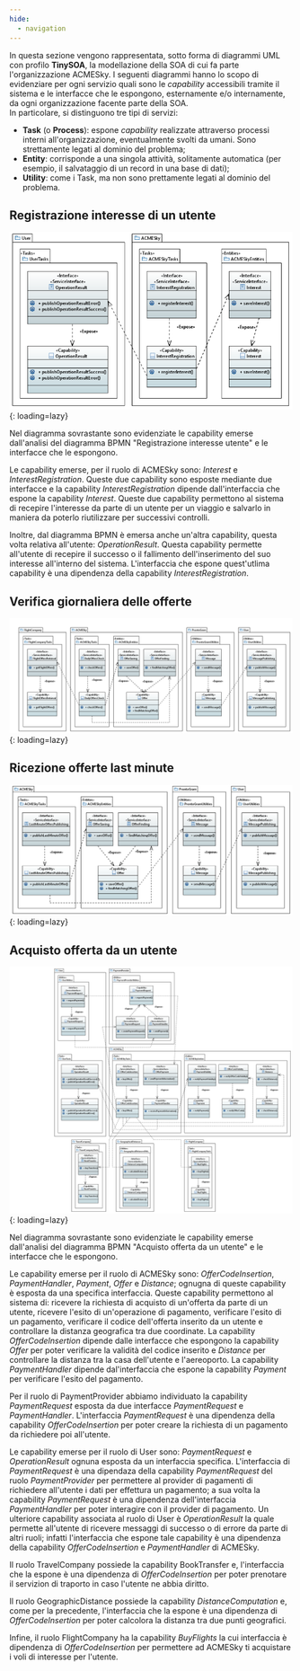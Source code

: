 ```yaml
---
hide:
  - navigation
---
```


In questa sezione vengono rappresentata, sotto forma di diagrammi UML con profilo **TinySOA**, la modellazione della SOA di cui fa parte l'organizzazione ACMESky. I seguenti diagrammi hanno lo scopo di evidenziare per ogni servizio quali sono le *capability* accessibili tramite il sistema e le interfacce che le espongono, esternamente e/o internamente, da ogni organizzazione facente parte della SOA.  
In particolare, si distinguono tre tipi di servizi:

- **Task** (o **Process**): espone *capability* realizzate attraverso processi interni all'organizzazione, eventualmente svolti da umani. Sono strettamente legati al dominio del problema;
- **Entity**: corrisponde a una singola attività, solitamente automatica (per esempio, il salvataggio di un record in una base di dati);
- **Utility**: come i Task, ma non sono prettamente legati al dominio del problema.

## Registrazione interesse di un utente
![!Diagramma UML che descrive come vengono implementati i task del processo di registrazione di un interesse di un utente](assets/uml/RegistrazioneInteresseUtente.png){: loading=lazy}

Nel diagramma sovrastante sono evidenziate le capability emerse dall'analisi del diagramma BPMN "Registrazione interesse utente" e le interfacce che le espongono.

Le capability emerse, per il ruolo di ACMESky sono: _Interest_ e _InterestRegistration_. Queste due capability sono esposte mediante due interfacce e la capability _InterestRegistration_ dipende dall'interfaccia che espone la capability _Interest_. Queste due capability permettono al sistema di recepire l'interesse da parte di un utente per un viaggio e salvarlo in maniera da poterlo riutilizzare per successivi controlli. 

Inoltre, dal diagramma BPMN è emersa anche un'altra capability, questa volta relativa all'utente: _OperationResult_. Questa capability permette all'utente di recepire il successo o il fallimento dell'inserimento del suo interesse all'interno del sistema. L'interfaccia che espone quest'utlima capability è una dipendenza della capability _InterestRegistration_.

## Verifica giornaliera delle offerte
![!Diagramma UML che descrive come vengono implementati i task del processo di verifica giornaliera delle offerte delle compagnie aree e notifica degli utenti](assets/uml/VerificaGiornaliera.png){: loading=lazy}

## Ricezione offerte last minute
![!Diagramma UML che descrive come vengono implementati i task del processo di ricezione di offerte dalle compagnie aree e notifica degli utenti](assets/uml/NotificaVoliLastMinute.png){: loading=lazy}

## Acquisto offerta da un utente
![!Diagramma UML che descrive come vengono implementati i task del processo di acquisto di un'offerta](assets/uml/AcquistoOfferta.png){: loading=lazy}

Nel diagramma sovrastante sono evidenziate le capability emerse dall'analisi del diagramma BPMN "Acquisto offerta da un utente" e le interfacce che le espongono. 

Le capability emerse per il ruolo di ACMESky sono: _OfferCodeInsertion_, _PaymentHandler_, _Payment_, _Offer_ e _Distance_; ognugna di queste capability è esposta da una specifica interfaccia. Queste capability permettono al sistema di: ricevere la richiesta di acquisto di un'offerta da parte di un utente, ricevere l'esito di un'operazione di pagamento, verificare l'esito di un pagamento, verificare il codice dell'offerta inserito da un utente e controllare la distanza geografica tra due coordinate. La capability _OfferCodeInsertion_ dipende dalle interfacce che espongono la capability _Offer_ per poter verificare la validità del codice inserito e _Distance_ per controllare la distanza tra la casa dell'utente e l'aereoporto. La capability _PaymentHandler_ dipende dal'interfaccia che espone la capability _Payment_ per verificare l'esito del pagamento. 

Per il ruolo di PaymentProvider abbiamo individuato la capability _PaymentRequest_ esposta da due interfacce _PaymentRequest_ e _PaymentHandler_. L'interfaccia _PaymentRequest_ è una dipendenza della capability _OfferCodeInsertion_ per poter creare la richiesta di un pagamento da richiedere poi all'utente. 

Le capability emerse per il ruolo di User sono: _PaymentRequest_ e _OperationResult_ ognuna esposta da un interfaccia specifica. L'interfaccia di _PaymentRequest_ è una dipendaza della capability _PaymentRequest_ del ruolo _PaymentProvider_ per permettere al provider di pagamenti di richiedere all'utente i dati per effettura un pagamento; a sua volta la capability _PaymentRequest_ è una dipendenza dell'interfaccia _PaymentHandler_ per poter interagire con il provider di pagamento. Un ulteriore capability associata al ruolo di User è _OperationResult_ la quale permette all'utente di ricevere messaggi di successo o di errore da parte di altri ruoli; infatti l'interfaccia che espone tale capability è una dipendenza della capability _OfferCodeInsertion_ e _PaymentHandler_ di ACMESky.

Il ruolo TravelCompany possiede la capability BookTransfer e, l'interfaccia che la espone è una dipendenza di _OfferCodeInsertion_ per poter prenotare il servizion di traporto in caso l'utente ne abbia diritto.

Il ruolo GeographicDistance possiede la capability _DistanceComputation_ e, come per la precedente, l'interfaccia che la espone è una dipendenza di _OfferCodeInsertion_ per poter calcolora la distanza tra due punti geografici.

Infine, il ruolo FlightCompany ha la capability _BuyFlights_ la cui interfaccia è dipendenza di _OfferCodeInsertion_ per permettere ad ACMESky ti acquistare i voli di interesse per l'utente.
